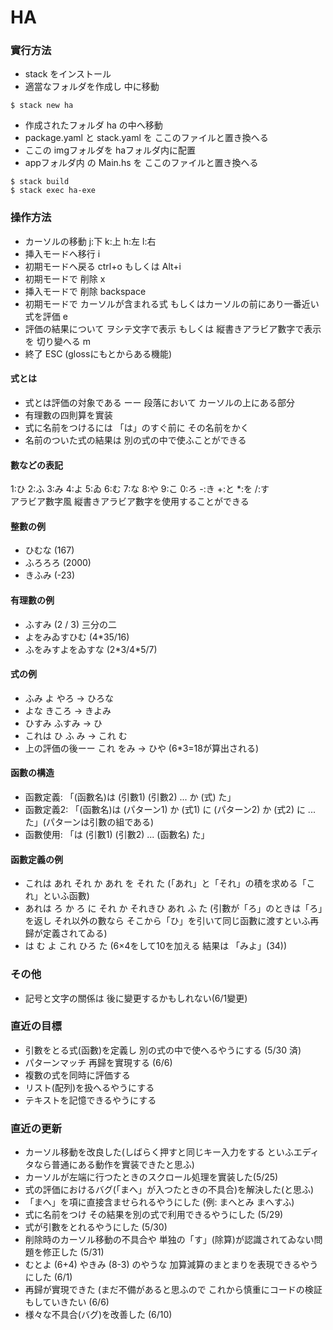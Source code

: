 # HA
### 實行方法

- stack をインストール
- 適當なフォルダを作成し 中に移動

```
$ stack new ha
```
- 作成されたフォルダ ha の中へ移動
- package.yaml と stack.yaml を ここのファイルと置き換へる
- ここの imgフォルダを haフォルダ内に配置
- appフォルダ内 の Main.hs を ここのファイルと置き換へる
```
$ stack build
$ stack exec ha-exe
```

### 操作方法
- カーソルの移動 j:下 k:上 h:左 l:右
- 挿入モードへ移行 i
- 初期モードへ戻る ctrl+o もしくは Alt+i
- 初期モードで 削除 x
- 挿入モードで 削除 backspace
- 初期モードで カーソルが含まれる式 もしくはカーソルの前にあり一番近い式を評価 e
- 評価の結果について ヲシテ文字で表示 もしくは 縦書きアラビア數字で表示 を 切り變へる m
- 終了 ESC (glossにもとからある機能)

#### 式とは
- 式とは評価の対象である ーー 段落において カーソルの上にある部分
- 有理數の四則算を實装
- 式に名前をつけるには 「は」のすぐ前に その名前をかく
- 名前のついた式の結果は 別の式の中で使ふことができる

#### 數などの表記
1:ひ 2:ふ 3:み 4:よ 5:ゐ 6:む 7:な 8:や 9:こ 0:ろ -:き +:と \*:を /:す  
アラビア數字風 縦書きアラビア數字を使用することができる

#### 整數の例
- ひむな (167)
- ふろろろ (2000)
- きふみ (-23)

#### 有理數の例
- ふすみ (2 / 3) 三分の二
- よをみゐすひむ (4\*35/16)
- ふをみすよをゐすな (2\*3/4\*5/7)

#### 式の例
- ふみ よ やろ  -> ひろな
- よな きころ -> きよみ
- ひすみ ふすみ -> ひ
- これは ひ ふ み -> これ む
- 上の評価の後ーー  これ をみ -> ひや (6\*3=18が算出される)

#### 函數の構造
- 函數定義: 「(函數名)は (引數1) (引數2) ... か (式) た」
- 函數定義2: 「(函數名)は (パターン1) か (式1) に (パターン2) か (式2) に ... た」(パターンは引數の組である)
- 函數使用: 「は (引數1) (引數2) ... (函數名) た」

#### 函數定義の例
- これは あれ それ か あれ を それ た (「あれ」と「それ」の積を求める「これ」といふ函數)
- あれは ろ か ろ に それ か それきひ あれ ふ た (引數が「ろ」のときは「ろ」を返し それ以外の數なら そこから「ひ」を引いて同じ函數に渡すといふ再歸が定義されてゐる)
- は む よ これ ひろ た (6×4をして10を加える  結果は 「みよ」(34))


### その他
- 記号と文字の關係は 後に變更するかもしれない(6/1變更)

### 直近の目標
- 引數をとる式(函數)を定義し 別の式の中で使へるやうにする (5/30 済)
- パターンマッチ 再歸を實現する (6/6)
- 複數の式を同時に評価する
- リスト(配列)を扱へるやうにする
- テキストを記憶できるやうにする

### 直近の更新
- カーソル移動を改良した(しばらく押すと同じキー入力をする といふエディタなら普通にある動作を實装できたと思ふ)
- カーソルが左端に行つたときのスクロール処理を實装した(5/25)
- 式の評価におけるバグ(「まへ」が入つたときの不具合)を解決した(と思ふ)
- 「まへ」を項に直接含ませられるやうにした (例: まへとみ まへすふ)
- 式に名前をつけ その結果を別の式で利用できるやうにした (5/29)
- 式が引數をとれるやうにした (5/30)
- 削除時のカーソル移動の不具合や 単独の「す」(除算)が認識されてゐない問題を修正した (5/31)
- むとよ (6+4) やきみ (8-3) のやうな 加算減算のまとまりを表現できるやうにした (6/1)
- 再歸が實現できた (まだ不備があると思ふので これから慎重にコードの検証もしていきたい (6/6)
- 様々な不具合(バグ)を改善した (6/10)
